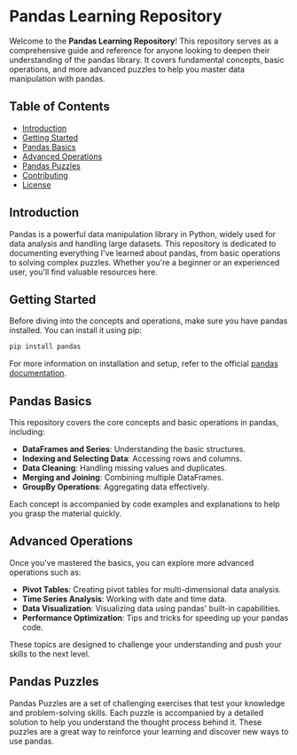 # Pandas Learning Repository

Welcome to the **Pandas Learning Repository**! This repository serves as a comprehensive guide and reference for anyone looking to deepen their understanding of the pandas library. It covers fundamental concepts, basic operations, and more advanced puzzles to help you master data manipulation with pandas.

## Table of Contents

- [Introduction](#introduction)
- [Getting Started](#getting-started)
- [Pandas Basics](#pandas-basics)
- [Advanced Operations](#advanced-operations)
- [Pandas Puzzles](#pandas-puzzles)
- [Contributing](#contributing)
- [License](#license)

## Introduction

Pandas is a powerful data manipulation library in Python, widely used for data analysis and handling large datasets. This repository is dedicated to documenting everything I've learned about pandas, from basic operations to solving complex puzzles. Whether you're a beginner or an experienced user, you'll find valuable resources here.

## Getting Started

Before diving into the concepts and operations, make sure you have pandas installed. You can install it using pip:

```bash
pip install pandas
```

For more information on installation and setup, refer to the official [pandas documentation](https://pandas.pydata.org/).

## Pandas Basics

This repository covers the core concepts and basic operations in pandas, including:

- **DataFrames and Series**: Understanding the basic structures.
- **Indexing and Selecting Data**: Accessing rows and columns.
- **Data Cleaning**: Handling missing values and duplicates.
- **Merging and Joining**: Combining multiple DataFrames.
- **GroupBy Operations**: Aggregating data effectively.

Each concept is accompanied by code examples and explanations to help you grasp the material quickly.

## Advanced Operations

Once you've mastered the basics, you can explore more advanced operations such as:

- **Pivot Tables**: Creating pivot tables for multi-dimensional data analysis.
- **Time Series Analysis**: Working with date and time data.
- **Data Visualization**: Visualizing data using pandas' built-in capabilities.
- **Performance Optimization**: Tips and tricks for speeding up your pandas code.

These topics are designed to challenge your understanding and push your skills to the next level.

## Pandas Puzzles

Pandas Puzzles are a set of challenging exercises that test your knowledge and problem-solving skills. Each puzzle is accompanied by a detailed solution to help you understand the thought process behind it. These puzzles are a great way to reinforce your learning and discover new ways to use pandas.